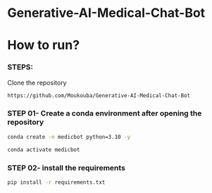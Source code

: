 # Generative-AI-Medical-Chat-Bot


# How to run?
### STEPS:

Clone the repository

```bash
https://github.com/Moukouba/Generative-AI-Medical-Chat-Bot
```
### STEP 01- Create a conda environment after opening the repository

```bash
conda create -n medicbot python=3.10 -y
```

```bash
conda activate medicbot
```


### STEP 02- install the requirements
```bash
pip install -r requirements.txt
```
